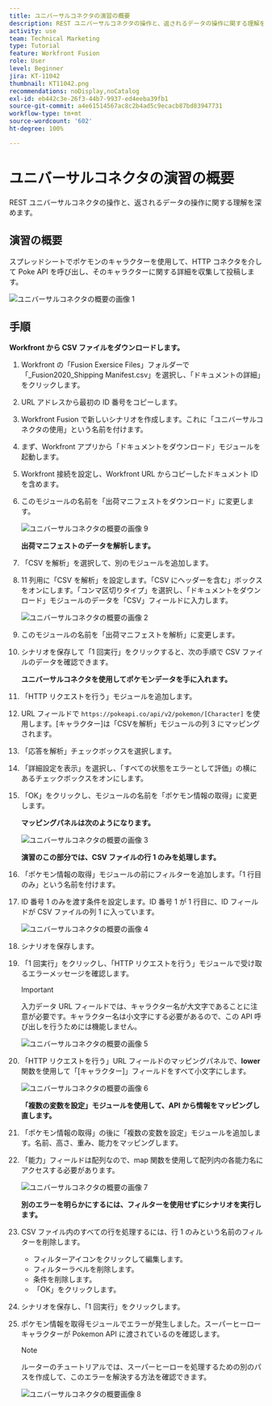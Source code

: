 ```yaml
---
title: ユニバーサルコネクタの演習の概要
description: REST ユニバーサルコネクタの操作と、返されるデータの操作に関する理解を深めます。
activity: use
team: Technical Marketing
type: Tutorial
feature: Workfront Fusion
role: User
level: Beginner
jira: KT-11042
thumbnail: KT11042.png
recommendations: noDisplay,noCatalog
exl-id: eb442c3e-26f3-44b7-9937-ed4eeba39fb1
source-git-commit: a4e61514567ac8c2b4ad5c9ecacb87bd83947731
workflow-type: tm+mt
source-wordcount: '602'
ht-degree: 100%

---
```


# ユニバーサルコネクタの演習の概要

REST ユニバーサルコネクタの操作と、返されるデータの操作に関する理解を深めます。

## 演習の概要

スプレッドシートでポケモンのキャラクターを使用して、HTTP コネクタを介して Poke API を呼び出し、そのキャラクターに関する詳細を収集して投稿します。

![ユニバーサルコネクタの概要の画像 1](../12-exercises/assets/introduction-to-universal-connectors-walkthrough-1.png)

## 手順

**Workfront から CSV ファイルをダウンロードします。**

1. Workfront の「Fusion Exersice Files」フォルダーで「_Fusion2020_Shipping Manifest.csv」を選択し、「ドキュメントの詳細」をクリックします。
1. URL アドレスから最初の ID 番号をコピーします。
1. Workfront Fusion で新しいシナリオを作成します。これに「ユニバーサルコネクタの使用」という名前を付けます。
1. まず、Workfront アプリから「ドキュメントをダウンロード」モジュールを起動します。
1. Workfront 接続を設定し、Workfront URL からコピーしたドキュメント ID を含めます。
1. このモジュールの名前を「出荷マニフェストをダウンロード」に変更します。

   ![ユニバーサルコネクタの概要の画像 9](../12-exercises/assets/introduction-to-universal-connectors-walkthrough-9.png)

   **出荷マニフェストのデータを解析します。**

1. 「CSV を解析」を選択して、別のモジュールを追加します。
1. 11 列用に「CSV を解析」を設定します。「CSV にヘッダーを含む」ボックスをオンにします。「コンマ区切りタイプ」を選択し、「ドキュメントをダウンロード」モジュールのデータを「CSV」フィールドに入力します。

   ![ユニバーサルコネクタの概要の画像 2](../12-exercises/assets/introduction-to-universal-connectors-walkthrough-2.png)

1. このモジュールの名前を「出荷マニフェストを解析」に変更します。
1. シナリオを保存して「1 回実行」をクリックすると、次の手順で CSV ファイルのデータを確認できます。

   **ユニバーサルコネクタを使用してポケモンデータを手に入れます。**

1. 「HTTP リクエストを行う」モジュールを追加します。
1. URL フィールドで `https://pokeapi.co/api/v2/pokemon/[Character]` を使用します。[キャラクター]は「CSVを解析」モジュールの列 3 にマッピングされます。
1. 「応答を解析」チェックボックスを選択します。
1. 「詳細設定を表示」を選択し、「すべての状態をエラーとして評価」の横にあるチェックボックスをオンにします。
1. 「OK」をクリックし、モジュールの名前を「ポケモン情報の取得」に変更します。

   **マッピングパネルは次のようになります。**

   ![ユニバーサルコネクタの概要の画像 3](../12-exercises/assets/introduction-to-universal-connectors-walkthrough-3.png)

   **演習のこの部分では、CSV ファイルの行 1 のみを処理します。**

1. 「ポケモン情報の取得」モジュールの前にフィルターを追加します。「1 行目のみ」という名前を付けます。
1. ID 番号 1 のみを渡す条件を設定します。ID 番号 1 が 1 行目に、ID フィールドが CSV ファイルの列 1 に入っています。

   ![ユニバーサルコネクタの概要の画像 4](../12-exercises/assets/introduction-to-universal-connectors-walkthrough-4.png)

1. シナリオを保存します。
1. 「1 回実行」をクリックし、「HTTP リクエストを行う」モジュールで受け取るエラーメッセージを確認します。

   >[!IMPORTANT]
   >
   >入力データ URL フィールドでは、キャラクター名が大文字であることに注意が必要です。キャラクター名は小文字にする必要があるので、この API 呼び出しを行うためには機能しません。

   ![ユニバーサルコネクタの概要の画像 5](../12-exercises/assets/introduction-to-universal-connectors-walkthrough-5.png)

1. 「HTTP リクエストを行う」URL フィールドのマッピングパネルで、**lower** 関数を使用して「[キャラクター]」フィールドをすべて小文字にします。

   ![ユニバーサルコネクタの概要の画像 6](../12-exercises/assets/introduction-to-universal-connectors-walkthrough-6.png)

   **「複数の変数を設定」モジュールを使用して、API から情報をマッピングし直します。**

1. 「ポケモン情報の取得」の後に「複数の変数を設定」モジュールを追加します。名前、高さ、重み、能力をマッピングします。
1. 「能力」フィールドは配列なので、map 関数を使用して配列内の各能力名にアクセスする必要があります。

   ![ユニバーサルコネクタの概要の画像 7](../12-exercises/assets/introduction-to-universal-connectors-walkthrough-7.png)

   **別のエラーを明らかにするには、フィルターを使用せずにシナリオを実行します。**

1. CSV ファイル内のすべての行を処理するには、行 1 のみという名前のフィルターを削除します。

   + フィルターアイコンをクリックして編集します。
   + フィルターラベルを削除します。
   + 条件を削除します。
   + 「OK」をクリックします。

1. シナリオを保存し、「1 回実行」をクリックします。
1. ポケモン情報を取得モジュールでエラーが発生しました。スーパーヒーローキャラクターが Pokemon API に渡されているのを確認します。

   >[!NOTE]
   >
   >ルーターのチュートリアルでは、スーパーヒーローを処理するための別のパスを作成して、このエラーを解決する方法を確認できます。

   ![ユニバーサルコネクタの概要画像 8](../12-exercises/assets/introduction-to-universal-connectors-walkthrough-8.png)
